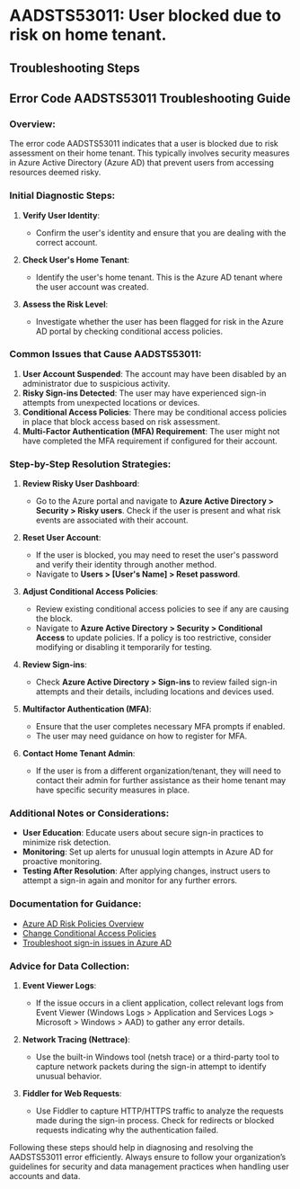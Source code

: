 # AADSTS53011: User blocked due to risk on home tenant.


## Troubleshooting Steps
## Error Code AADSTS53011 Troubleshooting Guide

### Overview:
The error code AADSTS53011 indicates that a user is blocked due to risk assessment on their home tenant. This typically involves security measures in Azure Active Directory (Azure AD) that prevent users from accessing resources deemed risky.

### Initial Diagnostic Steps:
1. **Verify User Identity**:
   - Confirm the user's identity and ensure that you are dealing with the correct account.

2. **Check User's Home Tenant**:
   - Identify the user's home tenant. This is the Azure AD tenant where the user account was created.

3. **Assess the Risk Level**:
   - Investigate whether the user has been flagged for risk in the Azure AD portal by checking conditional access policies.

### Common Issues that Cause AADSTS53011:
1. **User Account Suspended**: The account may have been disabled by an administrator due to suspicious activity.
2. **Risky Sign-ins Detected**: The user may have experienced sign-in attempts from unexpected locations or devices.
3. **Conditional Access Policies**: There may be conditional access policies in place that block access based on risk assessment.
4. **Multi-Factor Authentication (MFA) Requirement**: The user might not have completed the MFA requirement if configured for their account.

### Step-by-Step Resolution Strategies:

1. **Review Risky User Dashboard**:
   - Go to the Azure portal and navigate to **Azure Active Directory > Security > Risky users**. Check if the user is present and what risk events are associated with their account.

2. **Reset User Account**:
   - If the user is blocked, you may need to reset the user's password and verify their identity through another method.
   - Navigate to **Users > [User's Name] > Reset password**.

3. **Adjust Conditional Access Policies**:
   - Review existing conditional access policies to see if any are causing the block.
   - Navigate to **Azure Active Directory > Security > Conditional Access** to update policies. If a policy is too restrictive, consider modifying or disabling it temporarily for testing.

4. **Review Sign-ins**:
   - Check **Azure Active Directory > Sign-ins** to review failed sign-in attempts and their details, including locations and devices used.

5. **Multifactor Authentication (MFA)**:
   - Ensure that the user completes necessary MFA prompts if enabled.
   - The user may need guidance on how to register for MFA.

6. **Contact Home Tenant Admin**:
   - If the user is from a different organization/tenant, they will need to contact their admin for further assistance as their home tenant may have specific security measures in place.

### Additional Notes or Considerations:
- **User Education**: Educate users about secure sign-in practices to minimize risk detection.
- **Monitoring**: Set up alerts for unusual login attempts in Azure AD for proactive monitoring.
- **Testing After Resolution**: After applying changes, instruct users to attempt a sign-in again and monitor for any further errors.

### Documentation for Guidance:
- [Azure AD Risk Policies Overview](https://learn.microsoft.com/en-us/azure/active-directory/reports-monitoring/concept-risk-policies)
- [Change Conditional Access Policies](https://learn.microsoft.com/en-us/azure/active-directory/conditional-access/overview)
- [Troubleshoot sign-in issues in Azure AD](https://learn.microsoft.com/en-us/azure/active-directory/authentication/troubleshoot-authentication)

### Advice for Data Collection:
1. **Event Viewer Logs**:
   - If the issue occurs in a client application, collect relevant logs from Event Viewer (Windows Logs > Application and Services Logs > Microsoft > Windows > AAD) to gather any error details.

2. **Network Tracing (Nettrace)**:
   - Use the built-in Windows tool (netsh trace) or a third-party tool to capture network packets during the sign-in attempt to identify unusual behavior.

3. **Fiddler for Web Requests**:
   - Use Fiddler to capture HTTP/HTTPS traffic to analyze the requests made during the sign-in process. Check for redirects or blocked requests indicating why the authentication failed.

Following these steps should help in diagnosing and resolving the AADSTS53011 error efficiently. Always ensure to follow your organization’s guidelines for security and data management practices when handling user accounts and data.